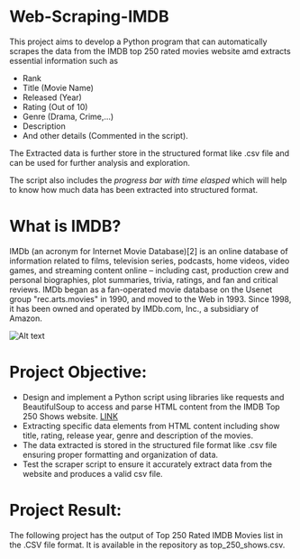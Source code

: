 # Web-Scraping-IMDB
This project aims to develop a Python program that can automatically scrapes the data from the IMDB top 250 rated movies website amd extracts essential information such as 
- Rank
- Title (Movie Name)
- Released (Year)
- Rating (Out of 10)
- Genre (Drama, Crime,...)
- Description
- And other details (Commented in the script).
  
The Extracted data is further store in the structured format like .csv file and can be used for further analysis and exploration.

The script also includes the *progress bar with time elasped* which will help to know how much data has been extracted into structured format. 

# What is IMDB?
IMDb (an acronym for Internet Movie Database)[2] is an online database of information related to films, television series, podcasts, home videos, video games, and streaming content online – including cast, production crew and personal biographies, plot summaries, trivia, ratings, and fan and critical reviews. IMDb began as a fan-operated movie database on the Usenet group "rec.arts.movies" in 1990, and moved to the Web in 1993. Since 1998, it has been owned and operated by IMDb.com, Inc., a subsidiary of Amazon.

![Alt text](https://upload.wikimedia.org/wikipedia/commons/thumb/6/69/IMDB_Logo_2016.svg/575px-IMDB_Logo_2016.svg.png)

# Project Objective:
- Design and implement a Python script using libraries like requests and BeautifulSoup to access and parse HTML content from the IMDB Top 250 Shows website. [LINK](https://m.imdb.com/chart/top/)
- Extracting specific data elements from HTML content including show title, rating, release year, genre and description of the movies.
- The data extracted is stored in the structured file format like .csv file ensuring proper formatting and organization of data.
- Test the scraper script to ensure it accurately extract data from the website and produces a valid csv file.

# Project Result:
The following project has the output of Top 250 Rated IMDB Movies list in the .CSV file format. It is available in the repository as top_250_shows.csv.  

